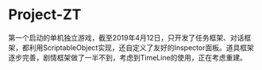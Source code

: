 # Project-ZT
第一个启动的单机独立游戏，截至2019年4月12日，只开发了任务框架、对话框架，都利用ScriptableObject实现，还自定义了友好的Inspector面板。道具框架逐步完善，剧情框架做了一半不到，考虑到TimeLine的使用，正在考虑重建。
